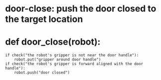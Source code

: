 # door-close: push the door closed to the target location
# def door_close(robot):
    if check("the robot's gripper is not near the door handle"):
        robot.put("gripper around door handle")
    if check("the robot's gripper is forward aligned with the door handle"):
        robot.push("door closed")